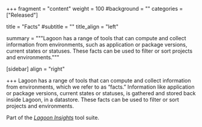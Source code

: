 +++
fragment = "content"
weight = 100
#background = ""
categories = ["Released"]

title = "Facts"
#subtitle = ""
title_align = "left"

summary = """Lagoon has a range of tools that can compute and collect information from environments, such as application or package versions, current states or statuses. These facts can be used to filter or sort projects and environments."""

[sidebar]
  align = "right"

+++
Lagoon has a range of tools that can compute and collect information from environments, which we refer to as “facts.” Information like application or package versions, current states or statuses, is gathered and stored back inside Lagoon, in a datastore. These facts can be used to filter or sort projects and environments.

Part of the *[Lagoon Insights](../lagoon-insights/)* tool suite.
